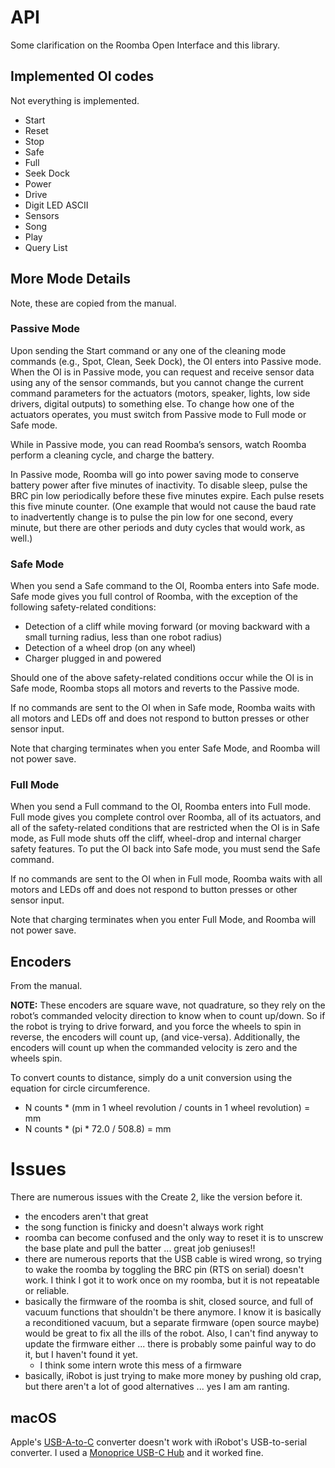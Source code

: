 # API

Some clarification on the Roomba Open Interface and this library.

## Implemented OI codes

Not everything is implemented.

- Start
- Reset
- Stop
- Safe
- Full
- Seek Dock
- Power
- Drive
- Digit LED ASCII
- Sensors
- Song
- Play
- Query List

## More Mode Details

Note, these are copied from the manual.

### Passive Mode

Upon sending the Start command or any one of the cleaning mode commands (e.g.,
Spot, Clean, Seek Dock), the OI enters into Passive mode. When the OI is in
Passive mode, you can request and receive sensor data using any of the sensor
commands, but you cannot change the current command parameters for the actuators
(motors, speaker, lights, low side drivers, digital outputs) to something else.
To change how one of the actuators operates, you must switch from Passive mode
to Full mode or Safe mode.

While in Passive mode, you can read Roomba’s sensors, watch Roomba perform a
cleaning cycle, and charge the battery.

In Passive mode, Roomba will go into power saving mode to conserve battery
power after five minutes of inactivity. To disable sleep, pulse the BRC pin low
periodically before these five minutes expire. Each pulse resets this five
minute counter. (One example that would not cause the baud rate to inadvertently
change is to pulse the pin low for one second, every minute, but there are other
periods and duty cycles that would work, as well.)

### Safe Mode

When you send a Safe command to the OI, Roomba enters into Safe mode. Safe mode
gives you full control of Roomba, with the exception of the following safety-related
conditions:

- Detection of a cliff while moving forward (or moving backward with a small turning radius, less than one robot radius)
- Detection of a wheel drop (on any wheel)
- Charger plugged in and powered

Should one of the above safety-related conditions occur while the OI is in Safe
mode, Roomba stops all motors and reverts to the Passive mode.

If no commands are sent to the OI when in Safe mode, Roomba waits with all motors
and LEDs off and does not respond to button presses or other sensor input.

Note that charging terminates when you enter Safe Mode, and Roomba will not power
save.

### Full Mode

When you send a Full command to the OI, Roomba enters into Full mode. Full mode
gives you complete control over Roomba, all of its actuators, and all of the
safety-related conditions that are restricted when the OI is in Safe mode, as
Full mode shuts off the cliff, wheel-drop and internal charger safety features.
To put the OI back into Safe mode, you must send the Safe command.

If no commands are sent to the OI when in Full mode, Roomba waits with all motors
and LEDs off and does not respond to button presses or other sensor input.

Note that charging terminates when you enter Full Mode, and Roomba will not power
save.

## Encoders

From the manual.

**NOTE:** These encoders are square wave, not quadrature, so they rely on the
robot’s commanded velocity direction to know when to count up/down. So if the
robot is trying to drive forward, and you force the wheels to spin in reverse,
the encoders will count up, (and vice-versa). Additionally, the encoders will
count up when the commanded velocity is zero and the wheels spin.

To convert counts to distance, simply do a unit conversion using the equation
for circle circumference.

- N counts * (mm in 1 wheel revolution / counts in 1 wheel revolution) = mm
- N counts * (pi * 72.0 / 508.8) = mm

# Issues

There are numerous issues with the Create 2, like the version before it.

- the encoders aren't that great
- the song function is finicky and doesn't always work right
- roomba can become confused and the only way to reset it is to unscrew the base plate and pull the batter ... great job geniuses!!
- there are numerous reports that the USB cable is wired wrong, so trying to wake the roomba by toggling the BRC pin (RTS on serial) doesn't work. I think I got it to work once on my roomba, but it is not repeatable or reliable.
- basically the firmware of the roomba is shit, closed source, and full of vacuum functions that shouldn't be there anymore. I know it is basically a reconditioned vacuum, but a separate firmware (open source maybe) would be great to fix all the ills of the robot. Also, I can't find anyway to update the firmware either ... there is probably some painful way to do it, but I haven't found it yet.
    - I think some intern wrote this mess of a firmware
- basically, iRobot is just trying to make more money by pushing old crap, but there aren't a lot of good alternatives ... yes I am am ranting.

## macOS

Apple's [USB-A-to-C](https://www.apple.com/shop/product/MJ1M2AM/A/usb-c-to-usb-adapter)
converter doesn't work with iRobot's USB-to-serial converter. I used a
[Monoprice USB-C Hub](https://www.amazon.com/gp/product/B019FN66IC/ref=oh_aui_detailpage_o03_s01?ie=UTF8&psc=1)
and it worked fine.
